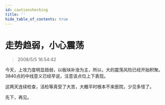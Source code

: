 ```yaml
---
id: cautionshocking 
title: ''
hide_table_of_contents: true
---
```


# 走势趋弱，小心震荡

> 2008/5/5 16:54:42

<div style={{color: '#006600', fontWeight: 'bold', fontSize: '18px'}}>

今天，上攻力度明显趋弱，以板块补涨为主，所以，大的震荡风险已经开始积聚。3840点的中线意义已经早说，注意该点位上下表现。

 

这两天连续检查，活检等真受了大苦，大概平时根本不来医院，少见多怪了。

 

先下，再见。

</div>